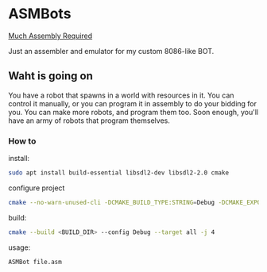 # ASMBots

[Much Assembly Required](https://github.com/simon987/Much-Assembly-Required)

Just an assembler and emulator for my custom 8086-like BOT.

## Waht is going on

You have a robot that spawns in a world with resources in it. You can control it manually, or you can program it in assembly to do your bidding for you. You can make more robots, and program them too. Soon enough, you'll have an army of robots that program themselves.

### How to

install:

```bash
sudo apt install build-essential libsdl2-dev libsdl2-2.0 cmake
```

configure project

```bash
cmake --no-warn-unused-cli -DCMAKE_BUILD_TYPE:STRING=Debug -DCMAKE_EXPORT_COMPILE_COMMANDS:BOOL=TRUE -DCMAKE_C_COMPILER:FILEPATH=/usr/bin/gcc -DCMAKE_CXX_COMPILER:FILEPATH=/usr/bin/g++ -S<PROJECT_DIR> -B<BUILD_DIR> -G "Unix Makefiles"
```

build:

```bash
cmake --build <BUILD_DIR> --config Debug --target all -j 4
```

usage:

```bash
ASMBot file.asm
```
